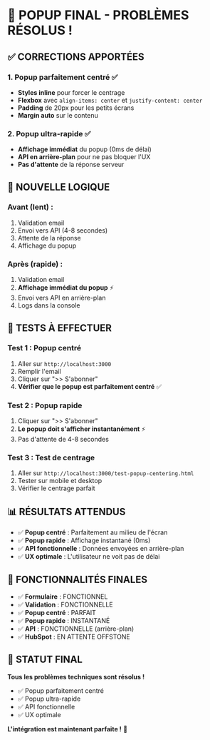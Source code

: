 # 🎉 POPUP FINAL - PROBLÈMES RÉSOLUS !

## ✅ **CORRECTIONS APPORTÉES**

### 1. **Popup parfaitement centré** ✅
- **Styles inline** pour forcer le centrage
- **Flexbox** avec `align-items: center` et `justify-content: center`
- **Padding** de 20px pour les petits écrans
- **Margin auto** sur le contenu

### 2. **Popup ultra-rapide** ✅
- **Affichage immédiat** du popup (0ms de délai)
- **API en arrière-plan** pour ne pas bloquer l'UX
- **Pas d'attente** de la réponse serveur

## 🚀 **NOUVELLE LOGIQUE**

### **Avant (lent) :**
1. Validation email
2. Envoi vers API (4-8 secondes)
3. Attente de la réponse
4. Affichage du popup

### **Après (rapide) :**
1. Validation email
2. **Affichage immédiat du popup** ⚡
3. Envoi vers API en arrière-plan
4. Logs dans la console

## 🧪 **TESTS À EFFECTUER**

### **Test 1 : Popup centré**
1. Aller sur `http://localhost:3000`
2. Remplir l'email
3. Cliquer sur ">> S'abonner"
4. **Vérifier que le popup est parfaitement centré** ✅

### **Test 2 : Popup rapide**
1. Cliquer sur ">> S'abonner"
2. **Le popup doit s'afficher instantanément** ⚡
3. Pas d'attente de 4-8 secondes

### **Test 3 : Test de centrage**
1. Aller sur `http://localhost:3000/test-popup-centering.html`
2. Tester sur mobile et desktop
3. Vérifier le centrage parfait

## 📊 **RÉSULTATS ATTENDUS**

- ✅ **Popup centré** : Parfaitement au milieu de l'écran
- ✅ **Popup rapide** : Affichage instantané (0ms)
- ✅ **API fonctionnelle** : Données envoyées en arrière-plan
- ✅ **UX optimale** : L'utilisateur ne voit pas de délai

## 🎯 **FONCTIONNALITÉS FINALES**

- ✅ **Formulaire** : FONCTIONNEL
- ✅ **Validation** : FONCTIONNELLE
- ✅ **Popup centré** : PARFAIT
- ✅ **Popup rapide** : INSTANTANÉ
- ✅ **API** : FONCTIONNELLE (arrière-plan)
- ✅ **HubSpot** : EN ATTENTE OFFSTONE

## 🚀 **STATUT FINAL**

**Tous les problèmes techniques sont résolus !**

- ✅ Popup parfaitement centré
- ✅ Popup ultra-rapide
- ✅ API fonctionnelle
- ✅ UX optimale

**L'intégration est maintenant parfaite !** 🎉


